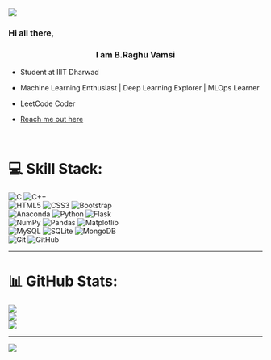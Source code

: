 <div class="image-container">
    <img src="https://i.imghippo.com/files/EON5p1719135704.jpg" align="center">
  </div>
  
### Hi all there,  
### <div align="center">I am B.Raghu Vamsi</div>  
  

- Student at IIIT Dharwad  
  

- Machine Learning Enthusiast | Deep Learning Explorer | MLOps Learner  
  

- LeetCode Coder  
  

- [Reach me out here](https://mail.google.com/mail/u/0/?tab=rm&ogbl#inbox)  
  

<br/>  
 

# 💻 Skill Stack:
![C](https://img.shields.io/badge/c-%2300599C.svg?style=for-the-badge&logo=c&logoColor=white) ![C++](https://img.shields.io/badge/c++-%2300599C.svg?style=for-the-badge&logo=c%2B%2B&logoColor=white)<br/>
![HTML5](https://img.shields.io/badge/html5-%23E34F26.svg?style=for-the-badge&logo=html5&logoColor=white) ![CSS3](https://img.shields.io/badge/css3-%231572B6.svg?style=for-the-badge&logo=css3&logoColor=white) ![Bootstrap](https://img.shields.io/badge/bootstrap-%238511FA.svg?style=for-the-badge&logo=bootstrap&logoColor=white)<br/>  ![Anaconda](https://img.shields.io/badge/Anaconda-%2344A833.svg?style=for-the-badge&logo=anaconda&logoColor=white) ![Python](https://img.shields.io/badge/python-3670A0?style=for-the-badge&logo=python&logoColor=ffdd54)  ![Flask](https://img.shields.io/badge/flask-%23000.svg?style=for-the-badge&logo=flask&logoColor=white) <br/>  ![NumPy](https://img.shields.io/badge/numpy-%23013243.svg?style=for-the-badge&logo=numpy&logoColor=white) ![Pandas](https://img.shields.io/badge/pandas-%23150458.svg?style=for-the-badge&logo=pandas&logoColor=white) ![Matplotlib](https://img.shields.io/badge/Matplotlib-%23ffffff.svg?style=for-the-badge&logo=Matplotlib&logoColor=black)<br/> ![MySQL](https://img.shields.io/badge/mysql-4479A1.svg?style=for-the-badge&logo=mysql&logoColor=white) ![SQLite](https://img.shields.io/badge/sqlite-%2307405e.svg?style=for-the-badge&logo=sqlite&logoColor=white) ![MongoDB](https://img.shields.io/badge/MongoDB-%234ea94b.svg?style=for-the-badge&logo=mongodb&logoColor=white)<br/> ![Git](https://img.shields.io/badge/git-%23F05033.svg?style=for-the-badge&logo=git&logoColor=white) ![GitHub](https://img.shields.io/badge/github-%23121011.svg?style=for-the-badge&logo=github&logoColor=white) <br/>

---
# 📊 GitHub Stats:
![](https://github-readme-stats.vercel.app/api?username=RaghuVamsi5546&theme=github_dark&hide_border=false&include_all_commits=false&count_private=true)<br/>
![](https://github-readme-streak-stats.herokuapp.com/?user=RaghuVamsi5546&theme=github_dark&hide_border=false)<br/>
![](https://github-readme-stats.vercel.app/api/top-langs/?username=RaghuVamsi5546&theme=github_dark&hide_border=false&include_all_commits=false&count_private=true&layout=compact)


---

[![](https://visitcount.itsvg.in/api?id=RaghuVamsi5546&icon=4&color=12)](https://visitcount.itsvg.in) 

<!-- Proudly created with GPRM ( https://gprm.itsvg.in ) -->
